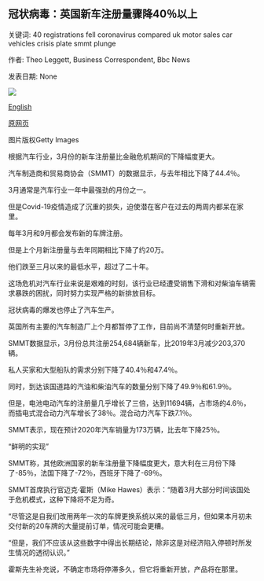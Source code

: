 ## 冠状病毒：英国新车注册量骤降40％以上

关键词: 40 registrations fell coronavirus compared uk motor sales car vehicles crisis plate smmt plunge

作者: Theo Leggett, Business Correspondent, Bbc News

发表日期: None

![](https://ichef.bbci.co.uk/news/1024/branded_news/1D94/production/_111627570_gettyimages-500260065.jpg)

[English](Coronavirus%3A%20New%20UK%20car%20registrations%20plunge%20by%20more%20than%2040%25.md)

[原网页](https://www.bbc.com/news/business-52176669)

图片版权Getty Images

根据汽车行业，3月份的新车注册量比金融危机期间的下降幅度更大。

汽车制造商和贸易商协会（SMMT）的数据显示，与去年相比下降了44.4％。

3月通常是汽车行业一年中最强劲的月份之一。

但是Covid-19疫情造成了沉重的损失，迫使潜在客户在过去的两周内都呆在家里。

每年3月和9月都会发布新的车牌注册。

但是上个月新注册量与去年同期相比下降了约20万。

他们跌至三月以来的最低水平，超过了二十年。

这场危机对汽车行业来说是艰难的时刻，该行业已经遭受销售下滑和对柴油车辆需求暴跌的困扰，同时努力实现严格的新排放目标。

冠状病毒的爆发也停止了汽车生产。

英国所有主要的汽车制造厂上个月都暂停了工作，目前尚不清楚何时重新开放。

SMMT数据显示，3月份总共注册254,684辆新车，比2019年3月减少203,370辆。

私人买家和大型船队的需求分别下降了40.4％和47.4％。

同时，到达该国道路的汽油和柴油汽车的数量分别下降了49.9％和61.9％。

但是，电池电动汽车的注册量几乎增长了三倍，达到11694辆，占市场的4.6％，而插电式混合动力汽车增长了38％。混合动力汽车下跌7.1％。

SMMT表示，现在预计2020年汽车销量为173万辆，比去年下降25％。

“鲜明的实现”

SMMT称，其他欧洲国家的新车注册量下降幅度更大，意大利在三月份下降了-85％，法国下降了-72％，西班牙下降了-69％。

SMMT首席执行官迈克·霍斯（Mike Hawes）表示：“随着3月大部分时间该国处于危机模式，这种下降将不足为奇。

“尽管这是自我们改用两年一次的车牌更换系统以来的最低三月，但如果本月初未交付新的20车牌的大量提前订单，情况可能会更糟。

“但是，我们不应该从这些数字中得出长期结论，除非这是对经济陷入停顿时所发生情况的透彻认识。”

霍斯先生补充说，不确定市场将停滞多久，但它将重新开放，产品将在那里。